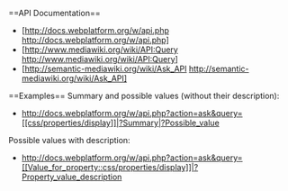 ==API Documentation==
* [http://docs.webplatform.org/w/api.php http://docs.webplatform.org/w/api.php]
* [http://www.mediawiki.org/wiki/API:Query http://www.mediawiki.org/wiki/API:Query]
* [http://semantic-mediawiki.org/wiki/Ask_API http://semantic-mediawiki.org/wiki/Ask_API]

==Examples==
Summary and possible values (without their description):
* http://docs.webplatform.org/w/api.php?action=ask&query=[[css/properties/display]]|?Summary|?Possible_value

Possible values with description:
* http://docs.webplatform.org/w/api.php?action=ask&query=[[Value_for_property::css/properties/display]]|?Property_value_description